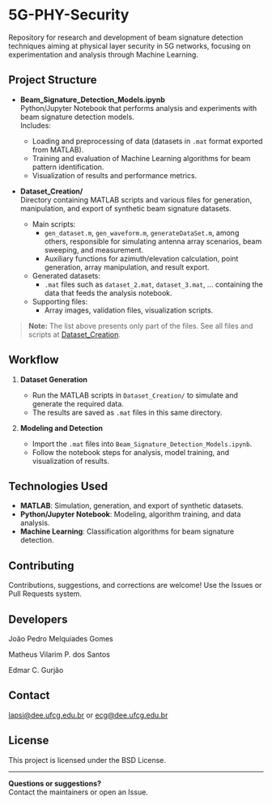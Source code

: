 # 5G-PHY-Security

Repository for research and development of beam signature detection techniques aiming at physical layer security in 5G networks, focusing on experimentation and analysis through Machine Learning.

## Project Structure

- **Beam_Signature_Detection_Models.ipynb**  
  Python/Jupyter Notebook that performs analysis and experiments with beam signature detection models.  
  Includes:
  - Loading and preprocessing of data (datasets in `.mat` format exported from MATLAB).
  - Training and evaluation of Machine Learning algorithms for beam pattern identification.
  - Visualization of results and performance metrics.

- **Dataset_Creation/**  
  Directory containing MATLAB scripts and various files for generation, manipulation, and export of synthetic beam signature datasets.
  - Main scripts:  
    - `gen_dataset.m`, `gen_waveform.m`, `generateDataSet.m`, among others, responsible for simulating antenna array scenarios, beam sweeping, and measurement.
    - Auxiliary functions for azimuth/elevation calculation, point generation, array manipulation, and result export.
  - Generated datasets:  
    - `.mat` files such as `dataset_2.mat`, `dataset_3.mat`, ... containing the data that feeds the analysis notebook.
  - Supporting files:  
    - Array images, validation files, visualization scripts.

> **Note:** The list above presents only part of the files. See all files and scripts at [Dataset_Creation](https://github.com/LAPSI-DEE-UFCG/5G-PHY-Security/tree/main/Dataset_Creation).

## Workflow

1. **Dataset Generation**
   - Run the MATLAB scripts in `Dataset_Creation/` to simulate and generate the required data.
   - The results are saved as `.mat` files in this same directory.

2. **Modeling and Detection**
   - Import the `.mat` files into `Beam_Signature_Detection_Models.ipynb`.
   - Follow the notebook steps for analysis, model training, and visualization of results.

## Technologies Used

- **MATLAB**: Simulation, generation, and export of synthetic datasets.
- **Python/Jupyter Notebook**: Modeling, algorithm training, and data analysis.
- **Machine Learning**: Classification algorithms for beam signature detection.

## Contributing

Contributions, suggestions, and corrections are welcome! Use the Issues or Pull Requests system.

## Developers

João Pedro Melquiades Gomes

Matheus Vilarim P. dos Santos

Edmar C. Gurjão

## Contact

lapsi@dee.ufcg.edu.br or ecg@dee.ufcg.edu.br

## License

This project is licensed under the BSD License.

---

**Questions or suggestions?**  
Contact the maintainers or open an Issue.
